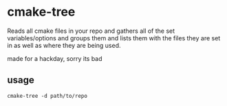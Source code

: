 # cmake-tree

Reads all cmake files in your repo and gathers all of the set variables/options and groups them and lists them with the files they are set in as well as where they are being used.

made for a hackday, sorry its bad

## usage
`cmake-tree -d path/to/repo`
